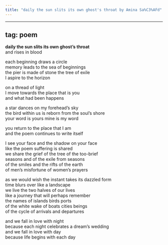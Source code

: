 ```yaml
---
title: "daily the sun slits its own ghost's throat by Amina Sa%C3%AFd"
---
```

---
tag: poem
---

**daily the sun slits its own ghost’s throat**  
and rises in blood

each beginning draws a circle  
memory leads to the sea of beginnings  
the pier is made of stone the tree of exile  
I aspire to the horizon

on a thread of light  
I move towards the place that is you  
and what had been happens  

a star dances on my forehead’s sky  
the bird within us is reborn from the soul’s shore  
your word is yours mine is my word

you return to the place that I am  
and the poem continues to write itself

I see your face and the shadow on your face  
like the poem suffering is shared  
we share the grief of the tree of the too-brief  
seasons and of the exile from seasons  
of the smiles and the rifts of the earth  
of men’s misfortune of women’s prayers

as we would wish the instant takes its dazzled form  
time blurs over like a landscape  
we live the two halves of our lives  
like a journey that will perhaps remember  
the names of islands birds ports  
of the white wake of boats cities beings  
of the cycle of arrivals and departures

and we fall in love with night  
because each night celebrates a dream’s wedding  
and we fall in love with day  
because life begins with each day
